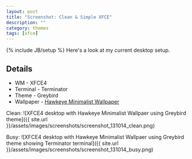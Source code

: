 ```yaml
---
layout: post
title: "Screenshot: Clean & Simple XFCE"
description: ""
category: themes
tags: [xfce]
---
```

{% include JB/setup %}
Here's a look at my current desktop setup.

Details
-------
+ WM - XFCE4
+ Terminal - Terminator
+ Theme - Greybird
+ Wallpaper - [Hawkeye Minimalist Wallpaper](http://blog.saijogeorge.com/minimalist-superhero-supervillain-wallpapers-windows-phone-android/)

Clean:
![XFCE4 desktop with Hawkeye Minimalist Wallpaer using Greybird theme]({{ site.url }}/assets/images/screenshots/screenshot_131014_clean.png)

Busy:
![XFCE4 desktop with Hawkeye Minimalist Wallpaer using Greybird theme showing Terminator terminal]({{ site.url }}/assets/images/screenshots/screenshot_131014_busy.png)
